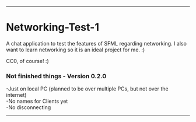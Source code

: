 *****************************************

# Networking-Test-1
A chat application to test the features of SFML regarding networking.
I also want to learn networking so it is an ideal project for me. :)
	
CC0, of course! :)

### Not finished things - Version 0.2.0
-Just on local PC (planned to be over multiple PCs, but not over the internet)  
-No names for Clients yet  
-No disconnecting  

*****************************************
